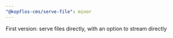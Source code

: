 ```yaml
---
"@kopflos-cms/serve-file": minor
---
```


First version: serve files directly, with an option to stream directly
